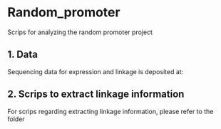 # Random_promoter
Scrips for analyzing the random promoter project
## 1. Data
Sequencing data for expression and linkage is deposited at: 

## 2. Scrips to extract linkage information
For scrips regarding extracting linkage information, please refer to the folder
